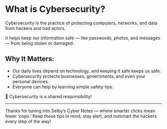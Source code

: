 # What is Cybersecurity?

Cybersecurity is the practice of protecting computers, networks, and data from hackers and bad actors.

It helps keep our information safe — like passwords, photos, and messages — from being stolen or damaged.

## Why It Matters:
- Our daily lives depend on technology, and keeping it safe keeps us safe.
- Cybersecurity protects businesses, governments, and even your personal devices.
- Everyone can help by learning simple safety tips.

🔐 Cybersecurity is a shared responsibility!

---

Thanks for tuning into Selby’s Cyber Notes — where smarter clicks mean fewer ‘oops.’ Keep these tips in mind, stay alert, and outsmart the hackers every step of the way!
